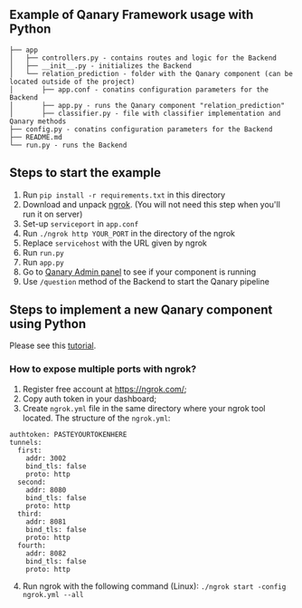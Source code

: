 ## Example of Qanary Framework usage with Python

```
├── app
│   ├── controllers.py - contains routes and logic for the Backend
│   ├── __init__.py - initializes the Backend
│   └── relation_prediction - folder with the Qanary component (can be located outside of the project)
│       ├── app.conf - conatins configuration parameters for the Backend
│       ├── app.py - runs the Qanary component "relation_prediction"
│       ├── classifier.py - file with classifier implementation and Qanary methods
├── config.py - conatins configuration parameters for the Backend
├── README.md
└── run.py - runs the Backend
```

## Steps to start the example

1. Run `pip install -r requirements.txt` in this directory
2. Download and unpack [ngrok](https://ngrok.com/download). (You will not need this step when you'll run it on server)
3. Set-up `serviceport` in `app.conf`
4. Run `./ngrok http YOUR_PORT` in the directory of the ngrok
5. Replace `servicehost` with the URL given by ngrok
6. Run `run.py`
7. Run `app.py`
8. Go to [Qanary Admin panel](http://webengineering.ins.hs-anhalt.de:43740) to see if your component is running
9. Use `/question` method of the Backend to start the Qanary pipeline

## Steps to implement a new Qanary component using Python

Please see this [tutorial](https://github.com/WDAqua/Qanary/wiki/How-to-Implement-a-Qanary-Component-using-Python-Qanary-Helpers).


### How to expose multiple ports with ngrok?

1. Register free account at https://ngrok.com/;
2. Copy auth token in your dashboard;
3. Create `ngrok.yml` file in the same directory where your ngrok tool located. The structure of the `ngrok.yml`:
```
authtoken: PASTEYOURTOKENHERE
tunnels:
  first:
    addr: 3002
    bind_tls: false
    proto: http    
  second:
    addr: 8080
    bind_tls: false
    proto: http
  third:
    addr: 8081
    bind_tls: false
    proto: http
  fourth:
    addr: 8082
    bind_tls: false
    proto: http
```
4. Run ngrok with the following command (Linux): `./ngrok start -config ngrok.yml --all`
